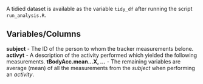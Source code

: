 A tidied dataset is available as the variable `tidy_df` after running the script `run_analysis.R`.

## Variables/Columns

**subject** - The ID of the person to whom the tracker measurements belone.
**activyt** - A description of the activity performed which yielded the following measurements.
**tBodyAcc.mean...X, ...** - The remaining variables are average (mean) of all the measurements from the *subject* when performing an *activity*.
